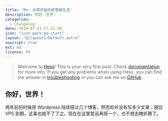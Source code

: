 ```yaml
---
title: 'Re: 从零开始的部落格生活'
description: 你好，世界！
categories:
  - Changelog
date: 2019-07-31 17:15:30
icon: "icon-park:go-start"
layout: "@/layouts/Default.astro"
noscript: true
ext: md
licence: PD
---
```

> Welcome to [Hexo](https://hexo.io/)! This is your very first post. Check [documentation](https://hexo.io/docs/) for more info. If you get any problems when using Hexo, you can find the answer in [troubleshooting](https://hexo.io/docs/troubleshooting.html) or you can ask me on [GitHub](https://github.com/hexojs/hexo/issues).

## 你好，世界！

两年前的时候用 Wordpress 陆续搭过几个博客，然而却并没有写多少文章；随后 VPS 到期，这事也就不了了之。现在在这里暂且再搭一个，也不想去瞎折腾了。